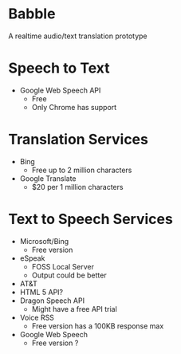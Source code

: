 Babble
======

A realtime audio/text translation prototype

Speech to Text
==============

* Google Web Speech API
  * Free
  * Only Chrome has support

Translation Services
====================

* Bing
  * Free up to 2 million characters
* Google Translate
  * $20 per 1 million characters

Text to Speech Services
=======================

* Microsoft/Bing
  * Free version
* eSpeak
  * FOSS Local Server
  * Output could be better
* AT&T
* HTML 5 API?
* Dragon Speech API
  * Might have a free API trial
* Voice RSS
  * Free version has a 100KB response max
* Google Web Speech
  * Free version ?
